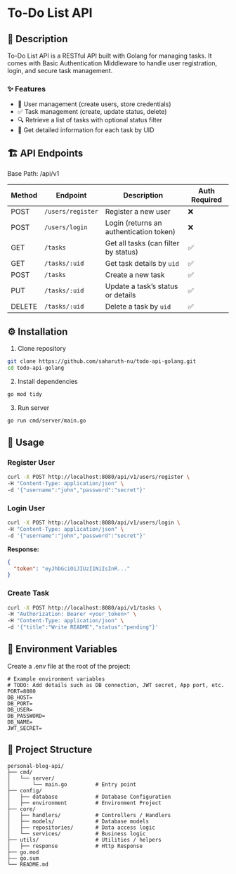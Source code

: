 # To-Do List API

## 📖 Description

To-Do List API is a RESTful API built with Golang for managing tasks. It comes with Basic Authentication Middleware to handle user registration, login, and secure task management.

### ✨ Features
- 👤 User management (create users, store credentials)
- ✅ Task management (create, update status, delete)
- 🔍 Retrieve a list of tasks with optional status filter
- 📄 Get detailed information for each task by UID

## 🏗️ API Endpoints

Base Path: /api/v1

| Method | Endpoint          | Description                              | Auth Required |
| ------ | ----------------- | ---------------------------------------- | ------------- |
| POST   | `/users/register` | Register a new user                      | ❌             |
| POST   | `/users/login`    | Login (returns an authentication token)  | ❌             |
| GET    | `/tasks`          | Get all tasks (can filter by status)     | ✅             |
| GET    | `/tasks/:uid`      | Get task details by `uid`               | ✅             |
| POST   | `/tasks`          | Create a new task                        | ✅             |
| PUT    | `/tasks/:uid`      | Update a task’s status or details       | ✅             |
| DELETE | `/tasks/:uid`      | Delete a task by `uid`                  | ✅             |

## ⚙️ Installation

1. Clone repository

```bash
git clone https://github.com/saharuth-nu/todo-api-golang.git
cd todo-api-golang
```

2. Install dependencies

```bash
go mod tidy
```

3. Run server

```bash
go run cmd/server/main.go
```

## 📌 Usage

### Register User

```bash
curl -X POST http://localhost:8080/api/v1/users/register \
-H "Content-Type: application/json" \
-d '{"username":"john","password":"secret"}'
```

### Login User

```bash
curl -X POST http://localhost:8080/api/v1/users/login \
-H "Content-Type: application/json" \
-d '{"username":"john","password":"secret"}'
```

**Response:**

```json
{
  "token": "eyJhbGciOiJIUzI1NiIsInR..."
}
```

### Create Task

```bash
curl -X POST http://localhost:8080/api/v1/tasks \
-H "Authorization: Bearer <your_token>" \
-H "Content-Type: application/json" \
-d '{"title":"Write README","status":"pending"}'
```


## 🔑 Environment Variables

Create a .env file at the root of the project:

```env
# Example environment variables
# TODO: Add details such as DB connection, JWT secret, App port, etc.
PORT=8080
DB_HOST=
DB_PORT=
DB_USER=
DB_PASSWORD=
DB_NAME=
JWT_SECRET=
```

## 📂 Project Structure

```plaintext
personal-blog-api/
├── cmd/
│   └── server/
│       └── main.go         # Entry point
├── config/
│   ├── database            # Database Configuration
│   ├── environment         # Environment Project
├── core/
│   ├── handlers/           # Controllers / Handlers
│   ├── models/             # Database models
│   ├── repositories/       # Data access logic
│   └── services/           # Business logic
├── utils/                  # Utilities / helpers
│   ├── response            # Http Response
├── go.mod
├── go.sum
└── README.md
```

